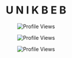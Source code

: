 <h1 align="center">U N I K  B E B </h1>
<p align="center">
  <img src="https://api.visitorbadge.io/api/VisitorHit?user=VIP-Whisper&countColorcountColor&countColor=%23FF0000" alt="Profile Views">
</p>
<p align="center">
  <img src="https://img.shields.io/github/followers/VIP-Whisper?color=FF0000&style=for-the-badge&logo=github&label=Follow" alt="Profile Views">
</p>
<p align="center">
  <img src="https://img.shields.io/github/stars/VIP-Whisper?color=FF0000&style=for-the-badge&logo=github&label=Star" alt="Profile Views">
</p>
